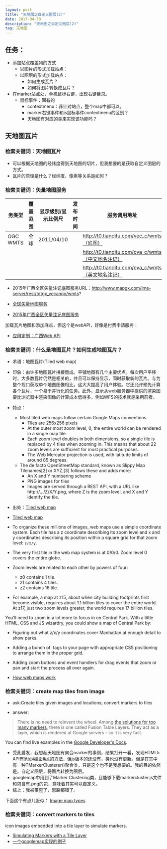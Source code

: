 ```yaml
---
layout: post
title: "天地图之自定义图层(2)"
date: 2017-04-30
description: "天地图之自定义图层(2)"
tag: 天地图
---   
```


## 任务：

- 添加站点覆盖物的方式
    + 以图片的形式加载站点：
    + 以图层的形式加载站点：
      * 如何生成瓦片？
      * 如何将图片转换成瓦片？
- 在marker站点处，单机鼠标右键，出现右键目录。
    + 鼠标事件：固有的
        * contextmenu：非针对站点，整个map中都可以。
        * marker右键事件和js鼠标事件contextmenu的区别？
        * 天地图有对应的类来实现该功能吗？

## 天地图瓦片

### 检索关键词：天地图瓦片

- 可以根据天地图的经纬度得到天地图的切片，但我想要的是获取自定义图层的方式。
- 瓦片的原理是什么？经纬度、像素等关系是如何？

### 检索关键词：矢量地图服务

|务类型| 覆盖范围   | 显示级别/显示比例尺  |发布时间    |服务调用地址|
|------|------------|----------------------|------------|-----------|
|OGC WMTS|    全球  |2011/04/10|  |http://t0.tianditu.com/vec_c/wmts（底图）|
|       |     |      |  |http://t0.tianditu.com/cva_c/wmts（中文地名注记）|
|       |     |      |   |http://t0.tianditu.com/eva_c/wmts（英文地名注记）|

- 2015年广西全区矢量注记底图服务URL：http://www.mapgx.com/ime-server/rest/tdtgx_vecanno/wmts?

- [全球矢量地图服务](http://www.tianditu.com/service/query.html)
- [2015年广西全区矢量注记底图服务](http://www.tianditu.com/service/info.html?sid=1506&type=info)

加载瓦片地图和添加麻点，但这个是webAPI，好像是付费申请服务：
- [应用定制：广西Web API](http://www.mapgx.com/ime-gx/mapApi.do)

### 检索关键词：什么是地图瓦片？如何生成地图瓦片？

- 术语：地图瓦片(Tiled web map)
- 印象：由许多地图瓦片拼接而成。平铺地图有几个主要优点。每次用户平移时，大多数瓦片仍然是相关的，并且可以保持显示，同时获取新的瓦片。与为整个视口获取单个地图图像相比，这大大提高了用户体验。它还允许预先计算各个瓦片，一个易于并行化的任务。此外，显示从web服务器中提供的渲染图要比浏览器中渲染图像的计算成本低得多，例如WFS的技术就是采用前者。
- 特点：
    + Most tiled web maps follow certain Google Maps conventions:
      - Tiles are 256x256 pixels
      - At the outer most zoom level, 0, the entire world can be rendered in a single map tile.
      - Each zoom level doubles in both dimensions, so a single tile is replaced by 4 tiles when zooming in. This means that about 22 zoom levels are sufficient for most practical purposes.
      - The Web Mercator projection is used, with latitude limits of around 85 degrees.
    + The de facto OpenStreetMap standard, known as Slippy Map Tilenames[2] or XYZ,[3] follows these and adds more:
      - An X and Y numbering scheme
      - PNG images for tiles
      - Images are served through a REST API, with a URL like http://.../Z/X/Y.png, where Z is the zoom level, and X and Y identify the tile.
- 出处：[Tiled web map](https://en.wikipedia.org/wiki/Tiled_web_map)

- [Tiled web map](https://en.wikipedia.org/wiki/Tiled_web_map)

- To organize these millions of images, web maps use a simple coordinate system. Each tile has a z coordinate describing its zoom level and x and y coordinates describing its position within a square grid for that zoom level: `z/x/y`.
- The very first tile in the web map system is at 0/0/0. Zoom level 0 covers the entire globe.
- Zoom levels are related to each other by powers of four:
  - z0 contains 1 tile.
  - z1 contains 4 tiles.
  - z2 contains 16 tile.
- For example, a map at z15, about when city building footprints first become visible, requires about 1.1 billion tiles to cover the entire world. At z17, just two zoom levels greater, the world requires 17 billion tiles.

You’ll need to zoom in a lot more to focus in on Central Park. With a little HTML, CSS and JS wizardry, you could show a map of Central Park by:
- Figuring out what z/x/y coordinates cover Manhattan at enough detail to show parks.
- Adding a bunch of <img> tags to your page with appropriate CSS positioning to arrange them in the proper grid.
- Adding zoom buttons and event handlers for drag events that zoom or pan and start the process all over again.

- [How web maps work](https://www.mapbox.com/help/how-web-maps-work/)

### 检索关键词：create map tiles from image

- ask:Create tiles given images and locations; convert markers to tiles

- answer:

>There is no need to reinvent the wheel. Among [the solutions for too many markers](https://developers.google.com/maps/documentation/javascript/marker-clustering?hl=sv), there is one called Fusion Table Layers. They act as a layer, which is rendered at Google servers - so it is very fast.

You can find live examples in the [Google Developer's Docs](https://developers.google.com/maps/documentation/javascript/examples/layer-fusiontables-simple).

- 受此启发，我想起天地图有聚合marker的事例，结果打开一看，发现HTML5 API有`添加海量密集点`的方法，但js版本的还没有，类也没有更新。但是在其中有一种TMarkerClusterer()聚合类，只是这个也不是我想要的。我的目的依然是，自定义图层，将图片转换为图层。
- googlemap中用到了Marker Clustering类，且能够下载markercluster.js文件和包含有.png的包，意味着其实可以自定义。
- 综上：我被带歪了，思路都错了。

下面这个有点儿近似：
[Image map types](https://developers.google.com/maps/documentation/javascript/maptypes#ImageMapTypes)
### 检索关键词：convert markers to tiles

icon images embedded into a tile layer to simulate markers.

- [Simulating Markers with a Tile Layer](http://www.usnaviguide.com/ws-2010-08/ws-2010-08-article.pdf)
- [一个googlemap实现的例子](http://www.usnaviguide.com/ws-2010-08/volcano.htm)





